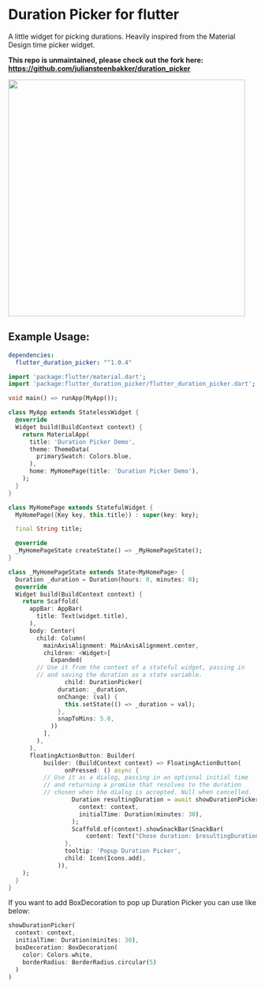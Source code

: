 # Duration Picker for flutter

A little widget for picking durations. Heavily inspired from the Material Design time picker widget.

**This repo is unmaintained, please check out the fork here: https://github.com/juliansteenbakker/duration_picker**

<img src="https://raw.githubusercontent.com/cdharris/flutter_duration_picker/master/example.gif" height="480px" >

## Example Usage:

```yaml
dependencies:
  flutter_duration_picker: "^1.0.4"
```

```dart
import 'package:flutter/material.dart';
import 'package:flutter_duration_picker/flutter_duration_picker.dart';

void main() => runApp(MyApp());

class MyApp extends StatelessWidget {
  @override
  Widget build(BuildContext context) {
    return MaterialApp(
      title: 'Duration Picker Demo',
      theme: ThemeData(
        primarySwatch: Colors.blue,
      ),
      home: MyHomePage(title: 'Duration Picker Demo'),
    );
  }
}

class MyHomePage extends StatefulWidget {
  MyHomePage({Key key, this.title}) : super(key: key);

  final String title;

  @override
  _MyHomePageState createState() => _MyHomePageState();
}

class _MyHomePageState extends State<MyHomePage> {
  Duration _duration = Duration(hours: 0, minutes: 0);
  @override
  Widget build(BuildContext context) {
    return Scaffold(
      appBar: AppBar(
        title: Text(widget.title),
      ),
      body: Center(
        child: Column(
          mainAxisAlignment: MainAxisAlignment.center,
          children: <Widget>[
            Expanded(
		// Use it from the context of a stateful widget, passing in
		// and saving the duration as a state variable.
                child: DurationPicker(
              duration: _duration,
              onChange: (val) {
                this.setState(() => _duration = val);
              },
              snapToMins: 5.0,
            ))
          ],
        ),
      ),
      floatingActionButton: Builder(
          builder: (BuildContext context) => FloatingActionButton(
                onPressed: () async {
		  // Use it as a dialog, passing in an optional initial time
		  // and returning a promise that resolves to the duration
		  // chosen when the dialog is accepted. Null when cancelled.
                  Duration resultingDuration = await showDurationPicker(
                    context: context,
                    initialTime: Duration(minutes: 30),
                  );
                  Scaffold.of(context).showSnackBar(SnackBar(
                      content: Text("Chose duration: $resultingDuration")));
                },
                tooltip: 'Popup Duration Picker',
                child: Icon(Icons.add),
              )),
    );
  }
}

```

If you want to add BoxDecoration to pop up Duration Picker you can use like below:

```dart
showDurationPicker(
  context: context,
  initialTime: Duration(minites: 30),
  boxDecoration: BoxDecoration(
    color: Colors.white,
    borderRadius: BorderRadius.circular(5)
  )
)
```